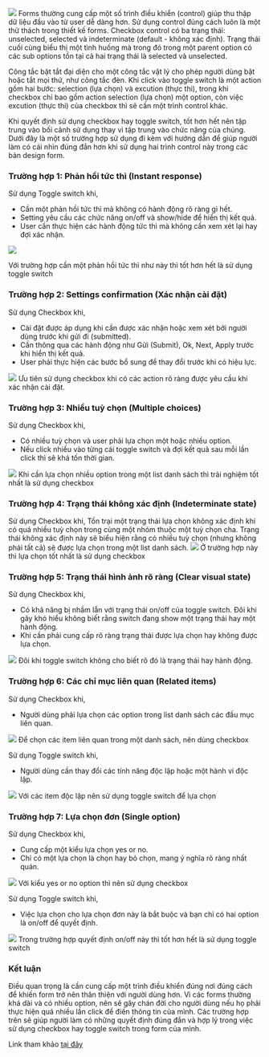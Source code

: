 ![](https://images.viblo.asia/5f396fce-52ca-44a1-a20f-306cf43cf0f0.png)
Forms thường cung cấp một số trình điều khiển (control) giúp thu thập dữ liệu đầu vào từ user dễ dàng hơn. Sử dụng control đúng cách luôn là một thử thách trong thiết kế forms.
Checkbox control có ba trạng thái: unselected, selected và indeterminate (default - không xác định). Trạng thái cuối cùng biểu thị một tình huống mà trong đó trong một parent option có các sub options tồn tại cả hai trạng thái là selected và unselected.

Công tắc bật tắt đại diện cho một công tắc vật lý cho phép người dùng bật hoặc tắt mọi thứ, như công tắc đèn.
Khi click vào toggle switch là một action gồm hai bước: selection (lựa chọn) và excution (thực thi), trong khi checkbox chỉ bao gồm action selection (lựa chọn) một option, còn việc excution (thực thi) của checkbox thì sẽ cần một trình control khác.

Khi quyết định sử dụng checkbox hay toggle switch, tốt hơn hết nên tập trung vào bối cảnh sử dụng thay vì tập trung vào chức năng của chúng. Dưới đây là một số trường hợp sử dụng đi kèm với hướng dẫn để giúp người làm có cái nhìn đúng đắn hơn khi sử dụng hai trình control này trong các bản design form.

### Trường hợp 1: Phản hồi tức thì (Instant response)

 Sử dụng Toggle switch khi,
- Cần một phản hồi tức thì mà không có hành động rõ ràng gì hết.
- Setting yêu cầu các chức năng on/off và show/hide để hiển thị kết quả.
- User cần thực hiện các hành động tức thì mà không cần xem xét lại hay đợi xác nhận.

![](https://images.viblo.asia/4c77cd6e-2fab-429e-9c99-9ea4c3a18334.png)

Với trường hợp cần một phản hồi tức thì như này thì tốt hơn hết là sử dụng toggle switch

### Trường hợp 2: Settings confirmation (Xác nhận cài đặt)

Sử dụng Checkbox khi,
- Cài đặt được áp dụng khi cần được xác nhận hoặc xem xét bởi người dùng trước khi gửi đi (submitted).
- Cần thông qua các hành động như Gửi (Submit), Ok, Next, Apply trước khi hiển thị kết quả.
- User phải thực hiện các bước bổ sung để thay đổi trước khi có hiệu lực.

![](https://images.viblo.asia/796fcde6-5e49-4e68-abdb-de80ae6cd54a.png)
Ưu tiên sử dụng checkbox khi có các action rõ ràng được yêu cầu khi xác nhận cài đặt.

### Trường hợp 3: Nhiều tuỳ chọn (Multiple choices)

Sử dụng Checkbox khi,
- Có nhiều tuỳ chọn và user phải lựa chọn một hoặc nhiều option.
- Nếu click nhiều vào từng cái toggle switch và đợi kết quả sau mỗi lần click thì sẽ khá tốn thời gian.

![](https://images.viblo.asia/50a57ded-c40c-47ba-a117-f4a3d3501ce2.png)
Khi cần lựa chọn nhiều option trong một list danh sách thì trải nghiệm tốt nhất là sử dụng checkbox

### Trường hợp 4: Trạng thái không xác định (Indeterminate state)

Sử dụng Checkbox khi,
Tồn trại một trạng thái lựa chọn không xác định khi có quá nhiều tuỳ chọn trong cùng một nhóm thuộc một tuỳ chọn cha. Trạng thái không xác định này sẽ biểu hiện rằng có nhiều tuỳ chọn (nhưng không phải tất cả) sẽ được lựa chọn trong một list danh sách.
![](https://images.viblo.asia/20f184c4-8c6d-4cd1-ac7d-e4680b873def.png)
Ở trường hợp này thì lựa chọn tốt nhất là sử dụng checkbox

### Trường hợp 5: Trạng thái hình ảnh rõ ràng (Clear visual state)
Sử dụng Checkbox khi,
- Có khả năng bị nhầm lẫn với trạng thái on/off của toggle switch. Đôi khi gây khó hiểu không biết rằng switch đang show một trạng thái hay một hành động.
- Khi cần phải cung cấp rõ ràng trạng thái được lựa chọn hay không được lựa chọn.

![](https://images.viblo.asia/643b019f-4e71-4d9f-b6a1-7bd777104df2.png)
Đôi khi toggle switch không cho biết rõ đó là trạng thái hay hành động.

### Trường hợp 6: Các chỉ mục liên quan (Related items)

Sử dụng Checkbox khi,
- Người dùng phải lựa chọn các option trong list danh sách các đầu mục liên quan.

![](https://images.viblo.asia/32da94e2-d493-4135-86d6-157cab1ab662.png)
Để chọn các item liên quan trong một danh sách, nên dùng checkbox

Sử dụng Toggle switch khi,
- Người dùng cần thay đổi các tính năng độc lập hoặc một hành vi độc lập.

![](https://images.viblo.asia/ee22b4c7-e063-4a80-9fad-74c29a0554fb.png)
Với các item độc lập nên sử dụng toggle switch để lựa chọn

### Trường hợp 7: Lựa chọn đơn (Single option)

Sử dụng Checkbox khi,
- Cung cấp một kiểu lựa chọn yes or no.
- Chỉ có một lựa chọn là chọn hay bỏ chọn, mang ý nghĩa rõ ràng nhất quán.

![](https://images.viblo.asia/e51f0c49-042b-4da4-916c-c99344fc83b7.png)
Với kiểu yes or no option thì nên sử dụng checkbox

Sử dụng Toggle switch khi,
- Việc lựa chọn cho lựa chọn đơn này là bắt buộc và bạn chỉ có hai option là on/off để quyết định.

![](https://images.viblo.asia/f8146b95-950f-4346-96f0-270f7f7c05e0.png)
Trong trường hợp quyết định on/off này thì tốt hơn hết là sử dụng toggle switch

### Kết luận
Điều quan trọng là cần cung cấp một trình điều khiển đúng nơi đúng cách để khiến form trở nên thân thiện với người dùng hơn. Vì các forms thường khá dài và có nhiều option, nên sẽ gây chán đời cho người dùng nếu họ phải thực hiện quá nhiều lần click để điền thông tin của mình. Các trường hợp trên sẽ giúp người làm có những quyết định đúng đắn và hợp lý trong việc sử dụng checkbox hay toggle switch trong form của mình.

Link tham khảo [tại đây](https://uxplanet.org/checkbox-vs-toggle-switch-7fc6e83f10b8)